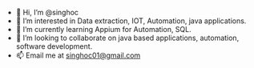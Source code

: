 - 👋 Hi, I’m @singhoc
- 👀 I’m interested in Data extraction, IOT, Automation, java applications.
- 🌱 I’m currently learning Appium for Automation, SQL.
- 💞️ I’m looking to collaborate on java based applications, automation, software development.
- 📫 Email me at singhoc01@gmail.com
